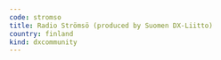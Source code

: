 ```yaml
---
code: stromso
title: Radio Strömsö (produced by Suomen DX-Liitto)
country: finland
kind: dxcommunity
---
```

